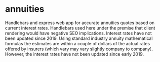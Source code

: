 # annuities

Handlebars and express web app for accurate annuities quotes based on current interest rates. Handlebars used here under the premise that client rendering would have negative SEO implications. Interest rates have not been updated since 2019. Using standard industry annuity mathematical formulas the estimates are within a couple of dollars of the actual rates offered by insurers (which vary may vary slightly company to company). However, the interest rates have not been updated since early 2019.

